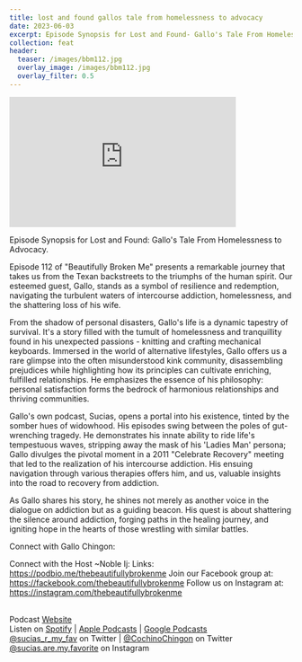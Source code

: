 ```yaml
---
title: lost and found gallos tale from homelessness to advocacy
date: 2023-06-03
excerpt: Episode Synopsis for Lost and Found- Gallo's Tale From Homelessness to Advocacy.
collection: feat
header:
  teaser: /images/bbm112.jpg
  overlay_image: /images/bbm112.jpg
  overlay_filter: 0.5
---
```


<iframe src='https://open.spotify.com/embed/episode/6jBCj8oIgO30eXyhSL5vNZ' width='80%' height='232' frameborder='0' allowtransparency='true' allow='encrypted-media'></iframe>

Episode Synopsis for Lost and Found: Gallo's Tale From Homelessness to Advocacy.

Episode 112 of "Beautifully Broken Me" presents a remarkable journey that takes us from the Texan backstreets to the triumphs of the human spirit. Our esteemed guest, Gallo, stands as a symbol of resilience and redemption, navigating the turbulent waters of intercourse addiction, homelessness, and the shattering loss of his wife.

From the shadow of personal disasters,  Gallo's life is a dynamic tapestry of survival. It's a story filled with the tumult of homelessness and tranquillity found in his unexpected passions - knitting and crafting mechanical keyboards. Immersed in the world of alternative lifestyles, Gallo offers us a rare glimpse into the often misunderstood kink community, disassembling prejudices while highlighting how its principles can cultivate enriching, fulfilled relationships. He emphasizes the essence of his philosophy: personal satisfaction forms the bedrock of harmonious relationships and thriving communities.

Gallo's own podcast, Sucias, opens a portal into his existence, tinted by the somber hues of widowhood. His episodes swing between the poles of gut-wrenching tragedy. He demonstrates his innate ability to ride life's tempestuous waves, stripping away the mask of his 'Ladies Man' persona; Gallo divulges the pivotal moment in a 2011 "Celebrate Recovery" meeting that led to the realization of his intercourse addiction. His ensuing navigation through various therapies offers him, and us, valuable insights into the road to recovery from addiction.

As Gallo shares his story, he shines not merely as another voice in the dialogue on addiction but as a guiding beacon. His quest is about shattering the silence around addiction, forging paths in the healing journey, and igniting hope in the hearts of those wrestling with similar battles.

Connect with Gallo Chingon:


 Connect with the Host ~Noble Ij:
Links: https://podbio.me/thebeautifullybrokenme
Join our Facebook group at: https://fackebook.com/thebeautifullybrokenme
Follow us on Instagram at: https://instagram.com/thebeautifullybrokenme

<br> Podcast [Website](https://sucias.xyz)  <a href='https://sucias.xyz'><i class='fas fa-link'></i></a>
<br> Listen on [Spotify](https://open.spotify.com/show/3XjoipCU3QzeIaQAAQpBdW)  <a href='https://open.spotify.com/show/3XjoipCU3QzeIaQAAQpBdW'><i class='fab fa-spotify'></i></a> | [Apple Podcasts](https://podcasts.apple.com/us/podcast/sucias-are-my-favorite/id1548173787)<i class='fas fa-podcast'></i> | [Google Podcasts](https://podcasts.google.com/feed/aHR0cHM6Ly9hbmNob3IuZm0vcy80MjI0YzYzYy9wb2RjYXN0L3Jzcw)  <a href='https://podcasts.google.com/feed/aHR0cHM6Ly9hbmNob3IuZm0vcy80MjI0YzYzYy9wb2RjYXN0L3Jzcw'><i class='fab fa-google-play'></i></a>
<br> [@sucias_r_my_fav](https://twitter.com/sucias_r_my_fav) on Twitter  <a href='https://twitter.com/sucias_r_my_fav'><i class='fab fa-twitter'></i></a> |  [@CochinoChingon](https://twitter.com/Gallo_S_Chingon) on Twitter <a href='https://twitter.com/Gallo_S_Chingon'><i class='fab fa-twitter'></i></a>
<br> [@sucias.are.my.favorite](https://instagram.com/sucias.pod) on Instagram  <a href='https://www.instagram.com/sucias.pod'><i class='fa-brands fa-instagram-square'></i></a>
